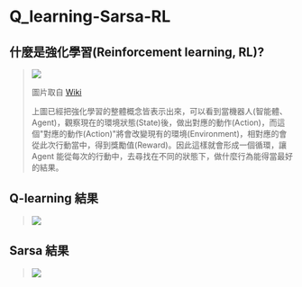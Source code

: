 # Q_learning-Sarsa-RL

## 什麼是強化學習(Reinforcement learning, RL)?
>![](https://upload.wikimedia.org/wikipedia/commons/thumb/1/1b/Reinforcement_learning_diagram.svg/250px-Reinforcement_learning_diagram.svg.png)
> 
>圖片取自 [Wiki](https://zh.wikipedia.org/wiki/%E5%BC%BA%E5%8C%96%E5%AD%A6%E4%B9%A0)
>
>上圖已經把強化學習的整體概念皆表示出來，可以看到當機器人(智能體、Agent)，觀察現在的環境狀態(State)後，做出對應的動作(Action)，而這個"對應的動作(Action)"將會改變現有的環境(Environment)，相對應的會從此次行動當中，得到獎勵值(Reward)。因此這樣就會形成一個循環，讓 Agent 能從每次的行動中，去尋找在不同的狀態下，做什麼行為能得當最好的結果。


## Q-learning 結果
>![](https://github.com/Min-Syue/Q_learning-Sarsa-RL/blob/master/Taxi_video_QL.gif)

## Sarsa 結果
>![](https://github.com/Min-Syue/Q_learning-Sarsa-RL/blob/master/Taxi_video_Sarsa.gif)
